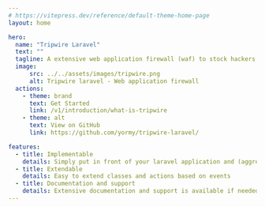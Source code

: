 ```yaml
---
# https://vitepress.dev/reference/default-theme-home-page
layout: home

hero:
  name: "Tripwire Laravel"
  text: ""
  tagline: A extensive web application firewall (waf) to stock hackers in their tracks
  image:
      src: ../../assets/images/tripwire.png
      alt: Tripwire laravel - Web application firewall
  actions:
    - theme: brand
      text: Get Started
      link: /v1/introduction/what-is-tripwire
    - theme: alt
      text: View on GitHub
      link: https://github.com/yormy/tripwire-laravel/

features:
  - title: Implementable
    details: Simply put in front of your laravel application and (aggressively) stop hackers
  - title: Extendable
    details: Easy to extend classes and actions based on events
  - title: Documentation and support
    details: Extensive documentation and support is available if needed
---
```

